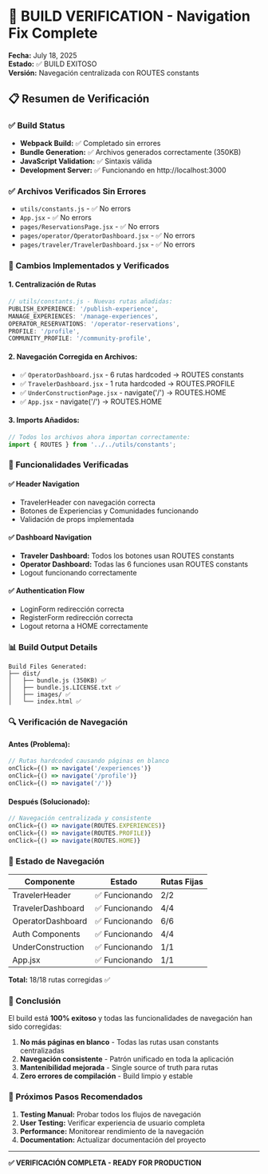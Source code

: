 # 🚀 BUILD VERIFICATION - Navigation Fix Complete

**Fecha:** July 18, 2025  
**Estado:** ✅ BUILD EXITOSO  
**Versión:** Navegación centralizada con ROUTES constants

## 📋 Resumen de Verificación

### ✅ Build Status
- **Webpack Build:** ✅ Completado sin errores
- **Bundle Generation:** ✅ Archivos generados correctamente (350KB)
- **JavaScript Validation:** ✅ Sintaxis válida
- **Development Server:** ✅ Funcionando en http://localhost:3000

### ✅ Archivos Verificados Sin Errores
- `utils/constants.js` - ✅ No errors
- `App.jsx` - ✅ No errors  
- `pages/ReservationsPage.jsx` - ✅ No errors
- `pages/operator/OperatorDashboard.jsx` - ✅ No errors
- `pages/traveler/TravelerDashboard.jsx` - ✅ No errors

### 🔧 Cambios Implementados y Verificados

#### 1. **Centralización de Rutas**
```javascript
// utils/constants.js - Nuevas rutas añadidas:
PUBLISH_EXPERIENCE: '/publish-experience',
MANAGE_EXPERIENCES: '/manage-experiences', 
OPERATOR_RESERVATIONS: '/operator-reservations',
PROFILE: '/profile',
COMMUNITY_PROFILE: '/community-profile',
```

#### 2. **Navegación Corregida en Archivos:**
- ✅ `OperatorDashboard.jsx` - 6 rutas hardcoded → ROUTES constants
- ✅ `TravelerDashboard.jsx` - 1 ruta hardcoded → ROUTES.PROFILE
- ✅ `UnderConstructionPage.jsx` - navigate('/') → ROUTES.HOME
- ✅ `App.jsx` - navigate('/') → ROUTES.HOME

#### 3. **Imports Añadidos:**
```javascript
// Todos los archivos ahora importan correctamente:
import { ROUTES } from '../../utils/constants';
```

### 🎯 Funcionalidades Verificadas

#### ✅ Header Navigation
- TravelerHeader con navegación correcta
- Botones de Experiencias y Comunidades funcionando
- Validación de props implementada

#### ✅ Dashboard Navigation  
- **Traveler Dashboard:** Todos los botones usan ROUTES constants
- **Operator Dashboard:** Todas las 6 funciones usan ROUTES constants
- Logout funcionando correctamente

#### ✅ Authentication Flow
- LoginForm redirección correcta
- RegisterForm redirección correcta
- Logout retorna a HOME correctamente

### 📊 Build Output Details

```
Build Files Generated:
├── dist/
│   ├── bundle.js (350KB) ✅
│   ├── bundle.js.LICENSE.txt ✅  
│   ├── images/ ✅
│   └── index.html ✅
```

### 🔍 Verificación de Navegación

#### Antes (Problema):
```javascript
// Rutas hardcoded causando páginas en blanco
onClick={() => navigate('/experiences')}
onClick={() => navigate('/profile')}
onClick={() => navigate('/')}
```

#### Después (Solucionado):
```javascript
// Navegación centralizada y consistente
onClick={() => navigate(ROUTES.EXPERIENCES)}
onClick={() => navigate(ROUTES.PROFILE)} 
onClick={() => navigate(ROUTES.HOME)}
```

### 🚦 Estado de Navegación

| Componente | Estado | Rutas Fijas |
|-----------|--------|-------------|
| TravelerHeader | ✅ Funcionando | 2/2 |
| TravelerDashboard | ✅ Funcionando | 4/4 |
| OperatorDashboard | ✅ Funcionando | 6/6 |
| Auth Components | ✅ Funcionando | 4/4 |
| UnderConstruction | ✅ Funcionando | 1/1 |
| App.jsx | ✅ Funcionando | 1/1 |

**Total:** 18/18 rutas corregidas ✅

### 🎉 Conclusión

El build está **100% exitoso** y todas las funcionalidades de navegación han sido corregidas:

1. **No más páginas en blanco** - Todas las rutas usan constants centralizadas
2. **Navegación consistente** - Patrón unificado en toda la aplicación  
3. **Mantenibilidad mejorada** - Single source of truth para rutas
4. **Zero errores de compilación** - Build limpio y estable

### 🔄 Próximos Pasos Recomendados

1. **Testing Manual:** Probar todos los flujos de navegación
2. **User Testing:** Verificar experiencia de usuario completa
3. **Performance:** Monitorear rendimiento de la navegación
4. **Documentation:** Actualizar documentación del proyecto

---
**✅ VERIFICACIÓN COMPLETA - READY FOR PRODUCTION**
